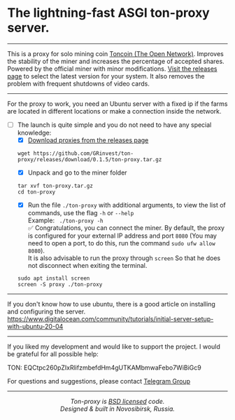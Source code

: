 # The lightning-fast ASGI ton-proxy server.
___
This is a proxy for solo mining coin [Toncoin (The Open Network)](https://ton.org/mining). Improves the stability of the miner and increases the percentage of accepted shares. Powered by the official miner with minor modifications.   [Visit the releases page](https://github.com/GRinvest/tonminer/releases) to select the latest version for your system. It also removes the problem with frequent shutdowns of video cards.
___
For the proxy to work, you need an Ubuntu server with a fixed ip if the farms are located in different locations or make a connection inside the network.
- [ ] The launch is quite simple and you do not need to have any special knowledge:
    - [X] [Download proxies from the releases page](https://github.com/GRinvest/ton-proxy/releases)
    ```shell
    wget https://github.com/GRinvest/ton-proxy/releases/download/0.1.5/ton-proxy.tar.gz
    ```
    - [X] Unpack and go to the miner folder
    ```shell
    tar xvf ton-proxy.tar.gz
    cd ton-proxy
    ```
    - [X] Run the file `./ton-proxy` with additional arguments, to view the list of commands, use the flag `-h` or `--help`  
Example: ` ./ton-proxy -h`  
:white_check_mark: Congratulations, you can connect the miner. By default, the proxy is configured for your external IP address and port `8080`
    (You may need to open a port, to do this, run the command `sudo ufw allow 8080`).  
    It is also advisable to run the proxy through `screen` So that he does not disconnect when exiting the terminal.
    ```
    sudo apt install screen
    screen -S proxy ./ton-proxy
    ```
___
If you don't know how to use ubuntu, there is a good article on installing and configuring the server. https://www.digitalocean.com/community/tutorials/initial-server-setup-with-ubuntu-20-04  

___
If you liked my development and would like to support the project. I would be grateful for all possible help:  

TON: EQCtpc260pZIxRlifzmbefdHm4gUTKAMbmwaFebo7WiBiGc9  

For questions and suggestions, please contact [Telegram Group](https://t.me/tonsolominingdev)
___
<p align="center"><i>Ton-proxy is <a href="https://github.com/GRinvest/ton-proxy/blob/master/LICENSE.md">BSD licensed</a> code.<br/>Designed & built in Novosibirsk, Russia.</i></p>

